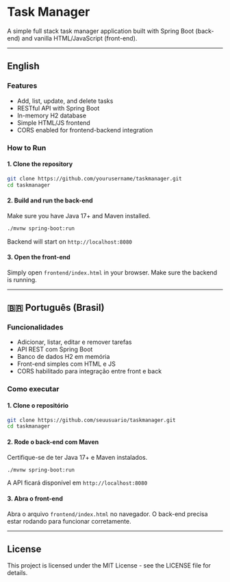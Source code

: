 # Task Manager

A simple full stack task manager application built with Spring Boot (back-end) and vanilla HTML/JavaScript (front-end).

---

##  English

### Features
- Add, list, update, and delete tasks
- RESTful API with Spring Boot
- In-memory H2 database
- Simple HTML/JS frontend
- CORS enabled for frontend-backend integration

### How to Run

#### 1. Clone the repository
```bash
git clone https://github.com/yourusername/taskmanager.git
cd taskmanager
```

#### 2. Build and run the back-end
Make sure you have Java 17+ and Maven installed.

```bash
./mvnw spring-boot:run
```

Backend will start on `http://localhost:8080`

#### 3. Open the front-end
Simply open `frontend/index.html` in your browser.
Make sure the backend is running.

---

## 🇧🇷 Português (Brasil)

### Funcionalidades
- Adicionar, listar, editar e remover tarefas
- API REST com Spring Boot
- Banco de dados H2 em memória
- Front-end simples com HTML e JS
- CORS habilitado para integração entre front e back

### Como executar

#### 1. Clone o repositório
```bash
git clone https://github.com/seuusuario/taskmanager.git
cd taskmanager
```

#### 2. Rode o back-end com Maven
Certifique-se de ter Java 17+ e Maven instalados.

```bash
./mvnw spring-boot:run
```

A API ficará disponível em `http://localhost:8080`

#### 3. Abra o front-end
Abra o arquivo `frontend/index.html` no navegador.
O back-end precisa estar rodando para funcionar corretamente.

---

## License
This project is licensed under the MIT License - see the LICENSE file for details.
